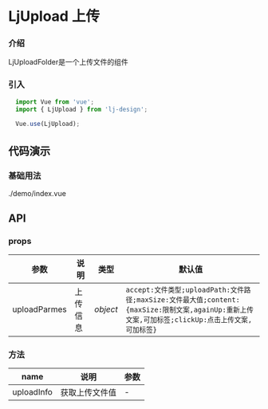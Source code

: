 # LjUpload 上传

### 介绍
LjUploadFolder是一个上传文件的组件
### 引入

```js
  import Vue from 'vue';
  import { LjUpload } from 'lj-design';
  
  Vue.use(LjUpload);
```

## 代码演示

### 基础用法

<demo-code>./demo/index.vue</demo-code>

## API

### props

| 参数 | 说明 | 类型 |  默认值 |
|------|------|-----|---------|
| uploadParmes | 上传信息 | _object_ | `accept:文件类型;uploadPath:文件路径;maxSize:文件最大值;content:{maxSize:限制文案,againUp:重新上传文案,可加标签;clickUp:点击上传文案,可加标签}` |

### 方法

| name | 说明 | 参数 |
|------|------|-----|
| uploadInfo | 获取上传文件值 | - |